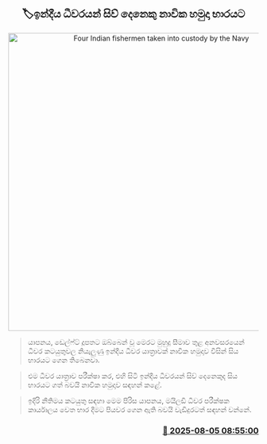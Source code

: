<p align='center'><b><h2 align='center' title='Four Indian fishermen taken into custody by the Navy'>🏷ඉන්දීය ධීවරයන් සිව් දෙනෙකු නාවික හමුදා භාරයට</h2></b></p>
<p align='center'><img src='https://helakuru.sgp1.cdn.digitaloceanspaces.com/esana/images/lib/bort-85.jpg' width='600' alt='Four Indian fishermen taken into custody by the Navy'></p>

> යාපනය, ඩෙල්ෆ්ට් දූපතට ඔබ්බෙන් වූ මෙරට මුහුදු සීමාව තුළ අනවසරයෙන් ධීවර කටයුතුවල නියැලුණු ඉන්දීය ධීවර යාත්‍රාවක් නාවික හමුදාව විසින් සිය භාරයට ගෙන තිබෙනවා.

> එම ධීවර යාත්‍රාව පරීක්ෂා කර, එහි සිටි ඉන්දීය ධීවරයන් සිව් දෙනෙකුද සිය භාරයට ගත් බවයි නාවික හමුදාව සඳහන් කළේ.

> ඉදිරි නීතිමය කටයුතු සඳහා මෙම පිරිස යාපනය, මයිලඩි ධීවර පරීක්ෂක කාර්යාලය වෙත භාර දීමට පියවර ගෙන ඇති බවයි වැඩිදුරටත් සඳහන් වන්නේ.



<h3 align='right'><a href='https://www.helakuru.lk/esana/p/112437/'>📅 2025-08-05 08:55:00</a></h3>
